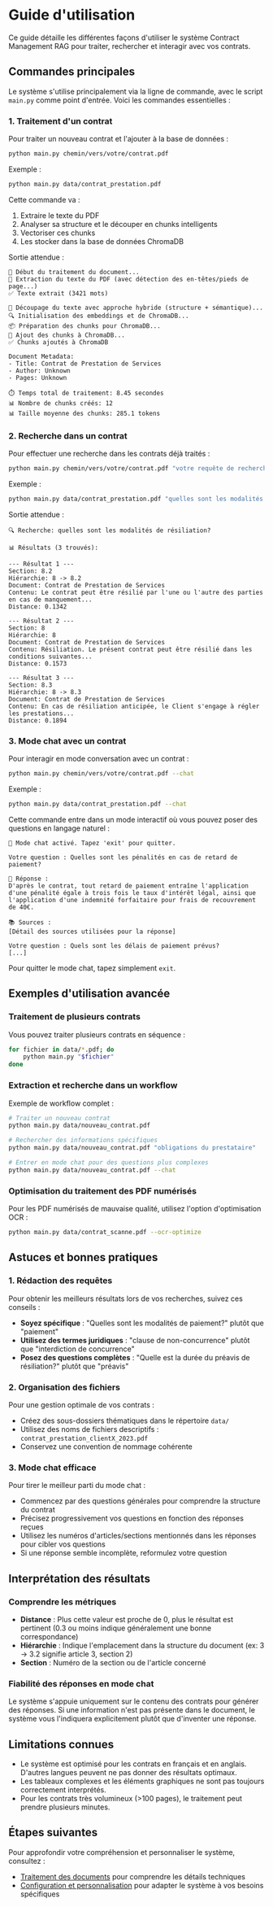 # Guide d'utilisation

Ce guide détaille les différentes façons d'utiliser le système Contract Management RAG pour traiter, rechercher et interagir avec vos contrats.

## Commandes principales

Le système s'utilise principalement via la ligne de commande, avec le script `main.py` comme point d'entrée. Voici les commandes essentielles :

### 1. Traitement d'un contrat

Pour traiter un nouveau contrat et l'ajouter à la base de données :

```bash
python main.py chemin/vers/votre/contrat.pdf
```

Exemple :
```bash
python main.py data/contrat_prestation.pdf
```

Cette commande va :
1. Extraire le texte du PDF
2. Analyser sa structure et le découper en chunks intelligents
3. Vectoriser ces chunks
4. Les stocker dans la base de données ChromaDB

Sortie attendue :
```
🔄 Début du traitement du document...
📄 Extraction du texte du PDF (avec détection des en-têtes/pieds de page...)
✅ Texte extrait (3421 mots)

🔄 Découpage du texte avec approche hybride (structure + sémantique)...
🔍 Initialisation des embeddings et de ChromaDB...
📦 Préparation des chunks pour ChromaDB...
💾 Ajout des chunks à ChromaDB...
✅ Chunks ajoutés à ChromaDB

Document Metadata:
- Title: Contrat de Prestation de Services
- Author: Unknown
- Pages: Unknown

⏱️ Temps total de traitement: 8.45 secondes
📊 Nombre de chunks créés: 12
📊 Taille moyenne des chunks: 285.1 tokens
```

### 2. Recherche dans un contrat

Pour effectuer une recherche dans les contrats déjà traités :

```bash
python main.py chemin/vers/votre/contrat.pdf "votre requête de recherche"
```

Exemple :
```bash
python main.py data/contrat_prestation.pdf "quelles sont les modalités de résiliation?"
```

Sortie attendue :
```
🔍 Recherche: quelles sont les modalités de résiliation?

📊 Résultats (3 trouvés):

--- Résultat 1 ---
Section: 8.2
Hiérarchie: 8 -> 8.2
Document: Contrat de Prestation de Services
Contenu: Le contrat peut être résilié par l'une ou l'autre des parties en cas de manquement...
Distance: 0.1342

--- Résultat 2 ---
Section: 8
Hiérarchie: 8
Document: Contrat de Prestation de Services
Contenu: Résiliation. Le présent contrat peut être résilié dans les conditions suivantes...
Distance: 0.1573

--- Résultat 3 ---
Section: 8.3
Hiérarchie: 8 -> 8.3
Document: Contrat de Prestation de Services
Contenu: En cas de résiliation anticipée, le Client s'engage à régler les prestations...
Distance: 0.1894
```

### 3. Mode chat avec un contrat

Pour interagir en mode conversation avec un contrat :

```bash
python main.py chemin/vers/votre/contrat.pdf --chat
```

Exemple :
```bash
python main.py data/contrat_prestation.pdf --chat
```

Cette commande entre dans un mode interactif où vous pouvez poser des questions en langage naturel :

```
💬 Mode chat activé. Tapez 'exit' pour quitter.

Votre question : Quelles sont les pénalités en cas de retard de paiement?

🤖 Réponse :
D'après le contrat, tout retard de paiement entraîne l'application d'une pénalité égale à trois fois le taux d'intérêt légal, ainsi que l'application d'une indemnité forfaitaire pour frais de recouvrement de 40€.

📚 Sources :
[Détail des sources utilisées pour la réponse]

Votre question : Quels sont les délais de paiement prévus?
[...]
```

Pour quitter le mode chat, tapez simplement `exit`.

## Exemples d'utilisation avancée

### Traitement de plusieurs contrats

Vous pouvez traiter plusieurs contrats en séquence :

```bash
for fichier in data/*.pdf; do
    python main.py "$fichier"
done
```

### Extraction et recherche dans un workflow

Exemple de workflow complet :

```bash
# Traiter un nouveau contrat
python main.py data/nouveau_contrat.pdf

# Rechercher des informations spécifiques
python main.py data/nouveau_contrat.pdf "obligations du prestataire"

# Entrer en mode chat pour des questions plus complexes
python main.py data/nouveau_contrat.pdf --chat
```

### Optimisation du traitement des PDF numérisés

Pour les PDF numérisés de mauvaise qualité, utilisez l'option d'optimisation OCR :

```bash
python main.py data/contrat_scanne.pdf --ocr-optimize
```

## Astuces et bonnes pratiques

### 1. Rédaction des requêtes

Pour obtenir les meilleurs résultats lors de vos recherches, suivez ces conseils :

- **Soyez spécifique** : "Quelles sont les modalités de paiement?" plutôt que "paiement"
- **Utilisez des termes juridiques** : "clause de non-concurrence" plutôt que "interdiction de concurrence"
- **Posez des questions complètes** : "Quelle est la durée du préavis de résiliation?" plutôt que "préavis"

### 2. Organisation des fichiers

Pour une gestion optimale de vos contrats :

- Créez des sous-dossiers thématiques dans le répertoire `data/`
- Utilisez des noms de fichiers descriptifs : `contrat_prestation_clientX_2023.pdf`
- Conservez une convention de nommage cohérente

### 3. Mode chat efficace

Pour tirer le meilleur parti du mode chat :

- Commencez par des questions générales pour comprendre la structure du contrat
- Précisez progressivement vos questions en fonction des réponses reçues
- Utilisez les numéros d'articles/sections mentionnés dans les réponses pour cibler vos questions
- Si une réponse semble incomplète, reformulez votre question

## Interprétation des résultats

### Comprendre les métriques

- **Distance** : Plus cette valeur est proche de 0, plus le résultat est pertinent (0.3 ou moins indique généralement une bonne correspondance)
- **Hiérarchie** : Indique l'emplacement dans la structure du document (ex: 3 -> 3.2 signifie article 3, section 2)
- **Section** : Numéro de la section ou de l'article concerné

### Fiabilité des réponses en mode chat

Le système s'appuie uniquement sur le contenu des contrats pour générer des réponses. Si une information n'est pas présente dans le document, le système vous l'indiquera explicitement plutôt que d'inventer une réponse.

## Limitations connues

- Le système est optimisé pour les contrats en français et en anglais. D'autres langues peuvent ne pas donner des résultats optimaux.
- Les tableaux complexes et les éléments graphiques ne sont pas toujours correctement interprétés.
- Pour les contrats très volumineux (>100 pages), le traitement peut prendre plusieurs minutes.

## Étapes suivantes

Pour approfondir votre compréhension et personnaliser le système, consultez :
- [Traitement des documents](traitement_documents.md) pour comprendre les détails techniques
- [Configuration et personnalisation](configuration.md) pour adapter le système à vos besoins spécifiques 